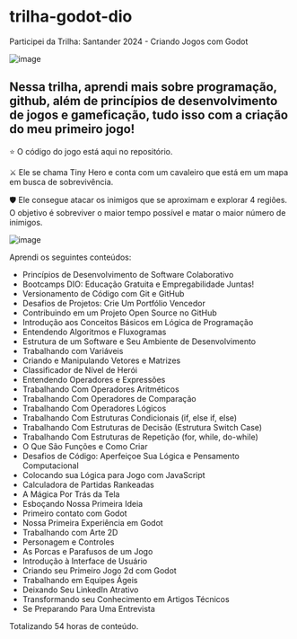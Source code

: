 # trilha-godot-dio
Participei da Trilha: Santander 2024 - Criando Jogos com Godot

![image](https://github.com/thiagodouradof/trilha-godot-dio/assets/165097038/7ed417e9-5374-48dd-9803-2130fbb7782f)

## Nessa trilha, aprendi mais sobre programação, github, além de princípios de desenvolvimento de jogos e gameficação, tudo isso com a criação do meu primeiro jogo!

⭐ O código do jogo está aqui no repositório.

⚔ Ele se chama Tiny Hero e conta com um cavaleiro que está em um mapa em busca de sobrevivência.

🛡 Ele consegue atacar os inimigos que se aproximam e explorar 4 regiões.
O objetivo é sobreviver o maior tempo possível e matar o maior número de inimigos.


![image](https://github.com/thiagodouradof/trilha-godot-dio/assets/165097038/006331b8-4d43-49f3-b3ed-6cd851dd9209)


Aprendi os seguintes conteúdos:
- Princípios de Desenvolvimento de Software Colaborativo
- Bootcamps DIO: Educação Gratuita e Empregabilidade Juntas!
- Versionamento de Código com Git e GitHub
- Desafios de Projetos: Crie Um Portfólio Vencedor
- Contribuindo em um Projeto Open Source no GitHub
- Introdução aos Conceitos Básicos em Lógica de Programação
- Entendendo Algoritmos e Fluxogramas
- Estrutura de um Software e Seu Ambiente de Desenvolvimento
- Trabalhando com Variáveis
- Criando e Manipulando Vetores e Matrizes
- Classificador de Nível de Herói
- Entendendo Operadores e Expressões
- Trabalhando Com Operadores Aritméticos
- Trabalhando Com Operadores de Comparação
- Trabalhando Com Operadores Lógicos
- Trabalhando Com Estruturas Condicionais (if, else if, else)
- Trabalhando Com Estruturas de Decisão (Estrutura Switch Case)
- Trabalhando Com Estruturas de Repetição (for, while, do-while)
- O Que São Funções e Como Criar
- Desafios de Código: Aperfeiçoe Sua Lógica e Pensamento Computacional
- Colocando sua Lógica para Jogo com JavaScript
- Calculadora de Partidas Rankeadas
- A Mágica Por Trás da Tela
- Esboçando Nossa Primeira Ideia
- Primeiro contato com Godot
- Nossa Primeira Experiência em Godot
- Trabalhando com Arte 2D
- Personagem e Controles
- As Porcas e Parafusos de um Jogo
- Introdução à Interface de Usuário
- Criando seu Primeiro Jogo 2d com Godot
- Trabalhando em Equipes Ágeis
- Deixando Seu LinkedIn Atrativo
- Transformando seu Conhecimento em Artigos Técnicos
- Se Preparando Para Uma Entrevista

Totalizando 54 horas de conteúdo.
